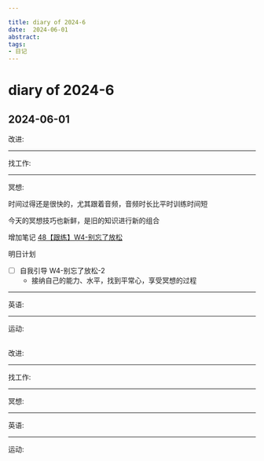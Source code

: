 ```yaml
---

title: diary of 2024-6
date:  2024-06-01
abstract:   
tags: 
- 日记
---
```


# diary of 2024-6

## 2024-06-01

改进:

---

找工作:

---

冥想:

时间过得还是很快的，尤其跟着音频，音频时长比平时训练时间短

今天的冥想技巧也新鲜，是旧的知识进行新的组合

增加笔记 [48【跟练】W4-别忘了放松](/posts/冥想/李冉14天冥想笔记.md#48【跟练】W4-别忘了放松)

明日计划

-   [ ] 自我引导 W4-别忘了放松-2
    -   接纳自己的能力、水平，找到平常心，享受冥想的过程

---

英语:

---

运动:

##

改进:

---

找工作:

---

冥想:

---

英语:

---

运动:
